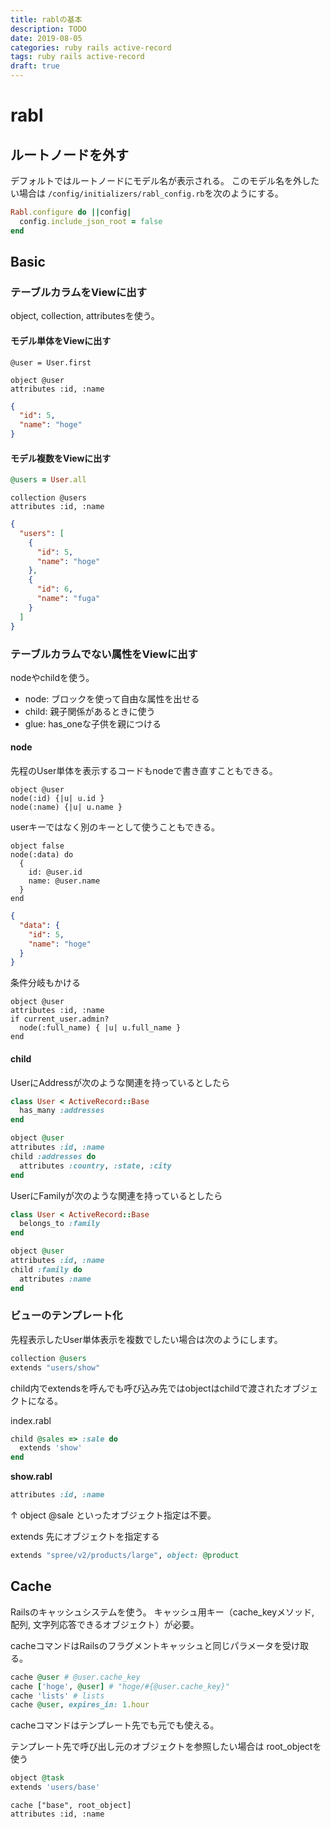 ```yaml
---
title: rablの基本
description: TODO
date: 2019-08-05
categories: ruby rails active-record
tags: ruby rails active-record
draft: true
---
```


# rabl

## ルートノードを外す

デフォルトではルートノードにモデル名が表示される。
このモデル名を外したい場合は `/config/initializers/rabl_config.rb`を次のようにする。

```ruby
Rabl.configure do ||config|
  config.include_json_root = false
end
```


## Basic

### テーブルカラムをViewに出す
object, collection, attributesを使う。

#### モデル単体をViewに出す

```rubyÂ
@user = User.first
```

```show.json.rabl
object @user
attributes :id, :name
```

```JSON
{
  "id": 5,
  "name": "hoge"
}
```

#### モデル複数をViewに出す

```ruby
@users = User.all
```

```index.json.rabl
collection @users
attributes :id, :name
```

```JSON
{
  "users": [
    {
      "id": 5,
      "name": "hoge"
    },
    {
      "id": 6,
      "name": "fuga"
    }
  ]
}
```


### テーブルカラムでない属性をViewに出す
nodeやchildを使う。

- node: ブロックを使って自由な属性を出せる
- child: 親子関係があるときに使う
- glue: has_oneな子供を親につける

#### node
先程のUser単体を表示するコードもnodeで書き直すこともできる。

```rabl
object @user
node(:id) {|u| u.id }
node(:name) {|u| u.name }
```

userキーではなく別のキーとして使うこともできる。

```rabl
object false
node(:data) do
  {
    id: @user.id
    name: @user.name
  }
end
```

```json
{
  "data": {
    "id": 5,
    "name": "hoge"
  }
}
```

条件分岐もかける
```rabl
object @user
attributes :id, :name
if current_user.admin?
  node(:full_name) { |u| u.full_name }
end
```

#### child
UserにAddressが次のような関連を持っているとしたら
```ruby
class User < ActiveRecord::Base
  has_many :addresses
end
```

```ruby
object @user
attributes :id, :name
child :addresses do
  attributes :country, :state, :city
end
```

UserにFamilyが次のような関連を持っているとしたら

```ruby
class User < ActiveRecord::Base
  belongs_to :family
end
```

```ruby
object @user
attributes :id, :name
child :family do
  attributes :name
end
```

### ビューのテンプレート化

先程表示したUser単体表示を複数でしたい場合は次のようにします。

```ruby
collection @users
extends "users/show"
```

child内でextendsを呼んでも呼び込み先ではobjectはchildで渡されたオブジェクトになる。

index.rabl
```ruby
child @sales => :sale do
  extends 'show'
end
```

**show.rabl**

```ruby
attributes :id, :name
```

↑ object @sale といったオブジェクト指定は不要。

extends 先にオブジェクトを指定する
```ruby
extends "spree/v2/products/large", object: @product
```


## Cache

Railsのキャッシュシステムを使う。
キャッシュ用キー（cache_keyメソッド, 配列, 文字列応答できるオブジェクト）が必要。

cacheコマンドはRailsのフラグメントキャッシュと同じパラメータを受け取る。

```ruby
cache @user # @user.cache_key
cache ['hoge', @user] # "hoge/#{@user.cache_key}"
cache 'lists' # lists
cache @user, expires_in: 1.hour
```

cacheコマンドはテンプレート先でも元でも使える。

テンプレート先で呼び出し元のオブジェクトを参照したい場合は
root_objectを使う
```ruby
object @task
extends 'users/base'
```

```users/base.ruby
cache ["base", root_object]
attributes :id, :name
```
